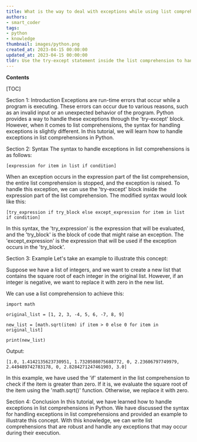 ```yaml
---
title: What is the way to deal with exceptions while using list comprehensions?
authors:
- smart_coder
tags:
- python
- knowledge
thumbnail: images/python.png
created_at: 2023-04-15 00:00:00
updated_at: 2023-04-15 00:00:00
tldr: Use the try-except statement inside the list comprehension to handle exceptions.
---
```


**Contents**

[TOC]

Section 1: Introduction
Exceptions are run-time errors that occur while a program is executing. These errors can occur due to various reasons, such as an invalid input or an unexpected behavior of the program. Python provides a way to handle these exceptions through the 'try-except' block. However, when it comes to list comprehensions, the syntax for handling exceptions is slightly different. In this tutorial, we will learn how to handle exceptions in list comprehensions in Python.

Section 2: Syntax
The syntax to handle exceptions in list comprehensions is as follows:

```
[expression for item in list if condition]
```

When an exception occurs in the expression part of the list comprehension, the entire list comprehension is stopped, and the exception is raised. To handle this exception, we can use the 'try-except' block inside the expression part of the list comprehension. The modified syntax would look like this:

```
[try_expression if try_block else except_expression for item in list if condition]
```

In this syntax, the 'try_expression' is the expression that will be evaluated, and the 'try_block' is the block of code that might raise an exception. The 'except_expression' is the expression that will be used if the exception occurs in the 'try_block'. 

Section 3: Example
Let's take an example to illustrate this concept:

Suppose we have a list of integers, and we want to create a new list that contains the square root of each integer in the original list. However, if an integer is negative, we want to replace it with zero in the new list.

We can use a list comprehension to achieve this:

```
import math

original_list = [1, 2, 3, -4, 5, 6, -7, 8, 9]

new_list = [math.sqrt(item) if item > 0 else 0 for item in original_list]

print(new_list)
```

Output:
```
[1.0, 1.4142135623730951, 1.7320508075688772, 0, 2.23606797749979, 2.449489742783178, 0, 2.8284271247461903, 3.0]
```

In this example, we have used the 'if' statement in the list comprehension to check if the item is greater than zero. If it is, we evaluate the square root of the item using the 'math.sqrt()' function. Otherwise, we replace it with zero.

Section 4: Conclusion
In this tutorial, we have learned how to handle exceptions in list comprehensions in Python. We have discussed the syntax for handling exceptions in list comprehensions and provided an example to illustrate this concept. With this knowledge, we can write list comprehensions that are robust and handle any exceptions that may occur during their execution.
